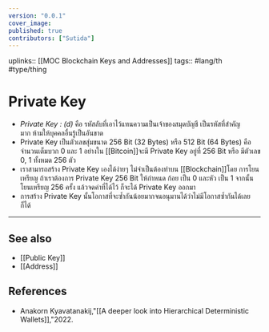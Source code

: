 ```yaml
---
version: "0.0.1"
cover_image:
published: true
contributors: ["Sutida"]
---
```

uplinks::  [[MOC Blockchain Keys and Addresses]]
tags:: #lang/th #type/thing 

# Private Key
-  *Private Key : (d)* คือ รหัสลับที่เอาไว้แทนความเป็นเจ้าของสมุดบัญชี  เป็นรหัสที่สำคัญมาก ห้ามให้บุคคลอื่นรู้เป็นอันขาด 
- Private Key เป็นตัวเลขสุ่มขนาด 256 Bit (32 Bytes) หรือ 512 Bit (64 Bytes) คือ จำนวนเต็มบวก 0 และ 1  อย่างใน [[Bitcoin]]จะมี Private Key อยู่ที่ 256 Bit หรือ มีตัวเลข 0, 1 ทั้งหมด 256 ตัว 
- เราสามารถสร้าง Private Key เองได้ง่ายๆ ไม่จำเป็นต้องทำบน [[Blockchain]]โดย การโยนเหรียญ ถ้าเราต้องการ Private Key 256 Bit ให้กำหนด ก้อย เป็น 0 และหัว เป็น 1 จากนั้นโยนเหรียญ 256 ครั้ง แล้วจดค่าที่ได้ไว้ ก็จะได้ Private Key ออกมา 
- การสร้าง Private Key นั้นโอกาสที่จะซ้ำกันน้อยมากจนอนุมานได้ว่าไม่มีโอกาสซ้ำกันได้เลยก็ได้

---
## See also
- [[Public Key]]
- [[Address]]
## References
- Anakorn Kyavatanakij,"[[A deeper look into Hierarchical Deterministic Wallets]],"2022.